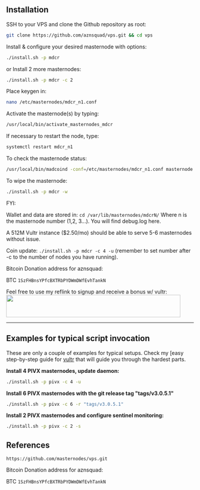 ## Installation

SSH to your VPS and clone the Github repository as root:

```bash
git clone https://github.com/aznsquad/vps.git && cd vps
```

Install & configure your desired masternode with options:

```bash
./install.sh -p mdcr
```

or Install 2 more masternodes:
```bash
./install.sh -p mdcr -c 2
```

Place keygen in:
```bash
nano /etc/masternodes/mdcr_n1.conf
```

Activate the masternode(s) by typing:
```bash
/usr/local/bin/activate_masternodes_mdcr
```

If necessary to restart the node, type:
```bash
systemctl restart mdcr_n1
```

To check the masternode status:
```bash
/usr/local/bin/madcoind -conf=/etc/masternodes/mdcr_n1.conf masternode status
```

To wipe the masternode:
```bash
./install.sh -p mdcr -w
```

FYI:

Wallet and data are stored in:
```cd /var/lib/masternodes/mdcrN/```
Where n is the masternode number (1,2, 3...). You will find debug.log here.

A 512M Vultr instance ($2.50/mo) should be able to serve 5-6 masternodes without issue.

Coin update:
```./install.sh -p mdcr -c 4 -u``` (remember to set number after -c to the number of nodes you have running).


Bitcoin Donation address for aznsquad:


BTC ```1SzFHBnsYPfcBXTRbPYDWmDWfEvhTankN```


Feel free to use my reflink to signup and receive a bonus w/ vultr:
<a href="https://www.vultr.com/?ref=7282775"><img src="https://www.vultr.com/media/banner_2.png" width="468" height="60"></a>

---

## Examples for typical script invocation

These are only a couple of examples for typical setups. Check my [easy step-by-step guide for [vultr](/docs/masternode_vps.md) that will guide you through the hardest parts.


**Install 4 PIVX masternodes, update daemon:**

```bash
./install.sh -p pivx -c 4 -u
```

**Install 6 PIVX masternodes with the git release tag "tags/v3.0.5.1"**

```bash
./install.sh -p pivx -c 6 -r "tags/v3.0.5.1"
```

**Install 2 PIVX masternodes and configure sentinel monitoring:**

```bash
./install.sh -p pivx -c 2 -s
```

## References

```https://github.com/masternodes/vps.git```



Bitcoin Donation address for aznsquad:


BTC ```1SzFHBnsYPfcBXTRbPYDWmDWfEvhTankN```

